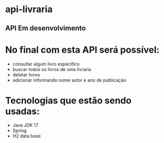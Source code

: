 # api-livraria

## API Em desenvolvimento

# No final com esta API será possível:
- consultar algum livro específico
- buscar todos os livros de uma livraria
- deletar livros
- adicionar informando nome autor e ano de publicação

# Tecnologias que estão sendo usadas:
- Java JDK 17
- Spring
- H2 data base
